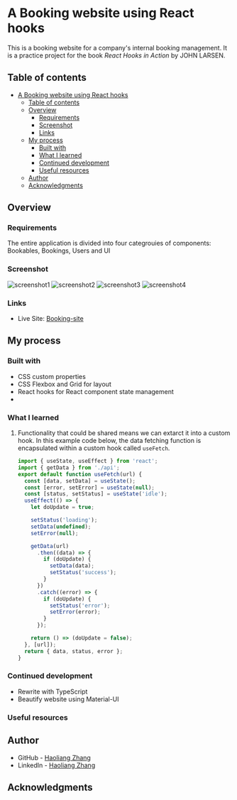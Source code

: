 # A Booking website using React hooks

This is a booking website for a company's internal booking management. It is a practice project for the book _React Hooks in Action_ by JOHN LARSEN.

## Table of contents

- [A Booking website using React hooks](#a-booking-website-using-react-hooks)
  - [Table of contents](#table-of-contents)
  - [Overview](#overview)
    - [Requirements](#requirements)
    - [Screenshot](#screenshot)
    - [Links](#links)
  - [My process](#my-process)
    - [Built with](#built-with)
    - [What I learned](#what-i-learned)
    - [Continued development](#continued-development)
    - [Useful resources](#useful-resources)
  - [Author](#author)
  - [Acknowledgments](#acknowledgments)

## Overview

### Requirements

The entire application is divided into four categrouies of components: Bookables, Bookings, Users and UI

### Screenshot

![screenshot1](./screenshots/Booking_management_snapshot.png)
![screenshot2](./screenshots/Booking_management_snapshot2.png)
![screenshot3](./screenshots/Booking_management_snapshot3.png)
![screenshot4](./screenshots/Booking_management_snapshot4.png)

### Links

- Live Site: [Booking-site](https://haolzz.github.io/Booking/)

## My process

### Built with

- CSS custom properties
- CSS Flexbox and Grid for layout
- React hooks for React component state management
-

### What I learned

1. Functionality that could be shared means we can extarct it into a custom hook. In this example code below, the data fetching function is encapsulated within a custom hook called `useFetch`.

   ```js
   import { useState, useEffect } from 'react';
   import { getData } from './api';
   export default function useFetch(url) {
     const [data, setData] = useState();
     const [error, setError] = useState(null);
     const [status, setStatus] = useState('idle');
     useEffect(() => {
       let doUpdate = true;

       setStatus('loading');
       setData(undefined);
       setError(null);

       getData(url)
         .then((data) => {
           if (doUpdate) {
             setData(data);
             setStatus('success');
           }
         })
         .catch((error) => {
           if (doUpdate) {
             setStatus('error');
             setError(error);
           }
         });

       return () => (doUpdate = false);
     }, [url]);
     return { data, status, error };
   }
   ```

### Continued development

- Rewrite with TypeScript
- Beautify website using Material-UI

### Useful resources

## Author

- GitHub - [Haoliang Zhang](https://github.com/HaoLZz)
- LinkedIn - [Haoliang Zhang](https://www.linkedin.com/in/haoliangzhangengineer/)

## Acknowledgments

```

```
